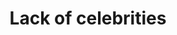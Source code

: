 ---
title: Lack of celebrities
description: There are relatively few "celebrities" in progressive politics, setting aside elected officials. There are fewer still who are "non-legacy," i.e. native to digital media, as [Yashar Ali pointed out in July 2022](https://twitter.com/yashar/status/1548760754496540672). Tara McGowan describes a similar kind of problem in her [Great Battlefield episode](https://www.resistancedashboard.com/node/1096) at around 44:24.
---